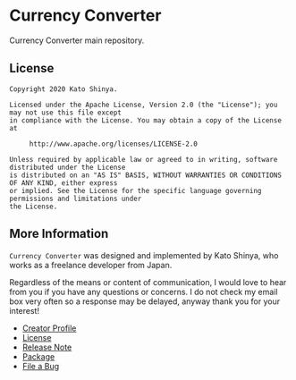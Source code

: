 # Currency Converter

Currency Converter main repository.

## License

```
Copyright 2020 Kato Shinya.

Licensed under the Apache License, Version 2.0 (the "License"); you may not use this file except
in compliance with the License. You may obtain a copy of the License at

     http://www.apache.org/licenses/LICENSE-2.0

Unless required by applicable law or agreed to in writing, software distributed under the License
is distributed on an "AS IS" BASIS, WITHOUT WARRANTIES OR CONDITIONS OF ANY KIND, either express
or implied. See the License for the specific language governing permissions and limitations under
the License.
```

## More Information

`Currency Converter` was designed and implemented by Kato Shinya, who works as a freelance developer from Japan.

Regardless of the means or content of communication, I would love to hear from you if you have any questions or concerns. I do not check my email box very often so a response may be delayed, anyway thank you for your interest!

- [Creator Profile](https://github.com/myConsciousness)
- [License](https://github.com/myConsciousness/currency-converter/blob/master/LICENSE)
- [Release Note](https://github.com/myConsciousness/currency-converter/releases)
- [Package](https://github.com/myConsciousness/currency-converter/packages)
- [File a Bug](https://github.com/myConsciousness/currency-converter/issues)
